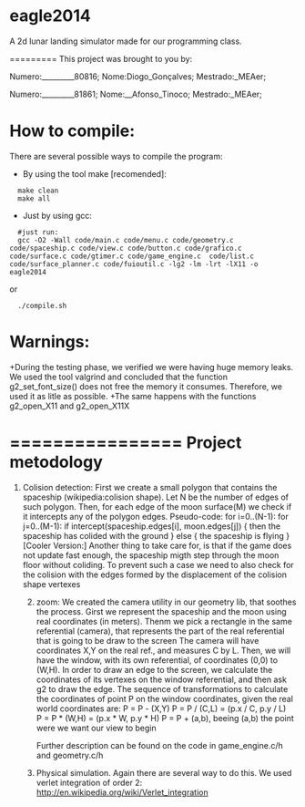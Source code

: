 eagle2014
=========

A 2d lunar landing simulator made for our programming class.

=========
This project was brought to you by:

Numero:_________80816; Nome:Diogo_Gonçalves; Mestrado:_MEAer;

Numero:_________81861; Nome:__Afonso_Tinoco; Mestrado:_MEAer;


How to compile:
==========
There are several possible ways to compile the program:
+ By using the tool make [recomended]:
```
  make clean
  make all
```

+ Just by using gcc:
```
  #just run:
  gcc -O2 -Wall code/main.c code/menu.c code/geometry.c code/spaceship.c code/view.c code/button.c code/grafico.c code/surface.c code/gtimer.c code/game_engine.c  code/list.c code/surface_planner.c code/fuioutil.c -lg2 -lm -lrt -lX11 -o eagle2014
```
or
```
  ./compile.sh
```



Warnings:
================
+During the testing phase, we verified we were having huge memory leaks. We used the tool valgrind and concluded that the function g2_set_font_size() does not free the memory it consumes. Therefore, we used it as litle as possible.
+The same happens with the functions g2_open_X11 and g2_open_X11X



================
Project metodology
================
1) Colision detection:
	First we create a small polygon that contains the spaceship (wikipedia:colision shape). Let N be the number of edges of such polygon.
	Then, for each edge of the moon surface(M) we check if it intercepts any of the polygon edges.
	Pseudo-code:
		for i=0..(N-1):
		 		for j=0..(M-1):
		 			if intercept(spaceship.edges[i], moon.edges[j]) {
		 				then the spaceship has colided with the ground
		 			} else {
		 				the spaceship is flying
		 			}
	[Cooler Version:] Another thing to take care for, is that if the game does not update fast enough, the spaceship migth step through the moon floor without coliding. To prevent such a case we need to also check for the colision with the edges formed by the displacement of the colision shape vertexes

	2) zoom: 
        We created the camera utility in our geometry lib, that soothes the process.
		Girst we represent the spaceship and the moon using real coordinates (in meters). Thenm we pick a rectangle in the same referential (camera), that represents the part of the real referential that is going to be draw to the screen
		The camera will have coordinates X,Y on the real ref., and measures C by L. Then, we will have the window, with its own referential, of coordinates (0,0) to (W,H).
		In order to draw an edge to the screen, we calculate the coordinates of its vertexes on the window referential, and then ask g2 to draw the edge.
		The sequence of transformations to calculate the coordinates of point P on the window coordinates, given the real world coordinates are:
			P = P - (X,Y) 
			P = P / (C,L) = (p.x / C, p.y / L)  
			P = P * (W,H) = (p.x * W, p.y * H) 
			P = P + (a,b), beeing (a,b) the point were we want our view to begin 
		
		Further description can be found on the code in game_engine.c/h and geometry.c/h
	3) Physical simulation. Again there are several way to do this. We used verlet integration of order 2:
		http://en.wikipedia.org/wiki/Verlet_integration 
